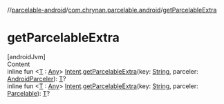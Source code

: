 //[parcelable-android](../../index.md)/[com.chrynan.parcelable.android](index.md)/[getParcelableExtra](get-parcelable-extra.md)



# getParcelableExtra  
[androidJvm]  
Content  
inline fun <[T](get-parcelable-extra.md) : [Any](https://kotlinlang.org/api/latest/jvm/stdlib/kotlin/-any/index.html)> [Intent](https://developer.android.com/reference/kotlin/android/content/Intent.html).[getParcelableExtra](get-parcelable-extra.md)(key: [String](https://kotlinlang.org/api/latest/jvm/stdlib/kotlin/-string/index.html), parceler: [AndroidParceler](-android-parceler/index.md)): [T](get-parcelable-extra.md)?  
inline fun <[T](get-parcelable-extra.md) : [Any](https://kotlinlang.org/api/latest/jvm/stdlib/kotlin/-any/index.html)> [Intent](https://developer.android.com/reference/kotlin/android/content/Intent.html).[getParcelableExtra](get-parcelable-extra.md)(key: [String](https://kotlinlang.org/api/latest/jvm/stdlib/kotlin/-string/index.html), parceler: [Parcelable](../../../parcelable-core/parcelable-core/com.chrynan.parcelable.core/-parcelable/index.md)): [T](get-parcelable-extra.md)?  



